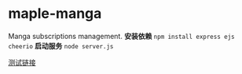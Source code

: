 # maple-manga
Manga subscriptions management.
**安装依赖**
`npm install express ejs cheerio`
**启动服务**
`node server.js`

[测试链接](http://localhost:3000)
